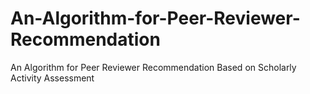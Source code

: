 # An-Algorithm-for-Peer-Reviewer-Recommendation
An Algorithm for Peer Reviewer Recommendation Based on Scholarly Activity Assessment
